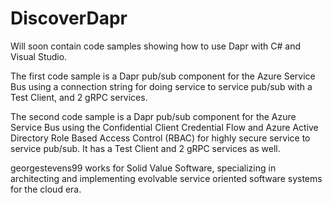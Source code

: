 # DiscoverDapr
Will soon contain code samples showing how to use Dapr with C# and Visual Studio.  

The first code sample is a Dapr pub/sub component for the Azure Service Bus using a connection string for doing service to service pub/sub with a Test Client, and 2 gRPC services.

The second code sample is a Dapr pub/sub component for the Azure Service Bus using the Confidential Client Credential Flow and Azure Active Directory Role Based Access Control (RBAC) for highly secure service to service pub/sub.  It has a Test Client and 2 gRPC services as well.

georgestevens99 works for Solid Value Software, specializing in architecting and implementing evolvable service oriented software systems for the cloud era.
